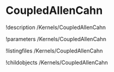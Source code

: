 <!-- MOOSE Documentation Stub: Remove this when content is added. -->

# CoupledAllenCahn
!description /Kernels/CoupledAllenCahn

!parameters /Kernels/CoupledAllenCahn

!listingfiles /Kernels/CoupledAllenCahn

!childobjects /Kernels/CoupledAllenCahn

